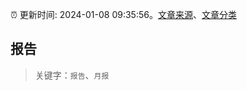 :alarm_clock: 更新时间: 2024-01-08 09:35:56。[文章来源](/README.md)、[文章分类](/TAGS.md)

## 报告


> 关键字：`报告`、`月报`



